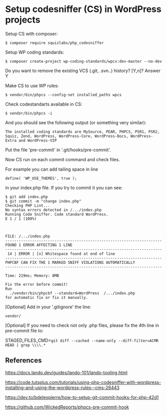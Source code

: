 # Setup codesniffer (CS) in WordPress projects

Setup CS with composer:

```$ composer require squizlabs/php_codesniffer```

Setup WP coding standards:

```$ composer create-project wp-coding-standards/wpcs:dev-master --no-dev```

Do you want to remove the existing VCS (.git, .svn..) history? [Y,n]?
Answer Y

Make CS to use WP rules:

```$ vendor/bin/phpcs --config-set installed_paths wpcs```

Check codestandarts available in CS:

```$ vendor/bin/phpcs -i```

And you should see the following output (or something very similar):

```The installed coding standards are MySource, PEAR, PHPCS, PSR1, PSR2, Squiz, Zend, WordPress, WordPress-Core, WordPress-Docs, WordPress-Extra and WordPress-VIP```

Put the file 'pre-commit' in '.git/hooks/pre-commit'.

Now CS run on each commit command and check files.

For example you can add tailing space in line

```define( 'WP_USE_THEMES', true ); ```

in your index.php file.
If you try to commit it you can see:

```
$ git add index.php
$ git commit -m "change index.php"
Checking PHP Lint...
No syntax errors detected in /.../index.php
Running Code Sniffer. Code standard WordPress.
E 1 / 1 (100%)



FILE: /.../index.php
----------------------------------------------------------------------
FOUND 1 ERROR AFFECTING 1 LINE
----------------------------------------------------------------------
 14 | ERROR | [x] Whitespace found at end of line
----------------------------------------------------------------------
PHPCBF CAN FIX THE 1 MARKED SNIFF VIOLATIONS AUTOMATICALLY
----------------------------------------------------------------------

Time: 219ms; Memory: 8MB

Fix the error before commit!
Run
  ./vendor/bin/phpcbf --standard=WordPress  /.../index.php
for automatic fix or fix it manually.
```

[Optional] Add in your '.gitignore' the line:

```vendor/```

[Optional] If you need to check not only .php files, please fix the 4th line in pre-commit file to:

STAGED_FILES_CMD=`git diff --cached --name-only --diff-filter=ACMR HEAD | grep \\\\.*`

## References

https://docs.lando.dev/guides/lando-101/lando-tooling.html

https://code.tutsplus.com/tutorials/using-php-codesniffer-with-wordpress-installing-and-using-the-wordpress-rules--cms-26443

https://dev.to/bdelespierre/how-to-setup-git-commit-hooks-for-php-42d1

https://github.com/WickedReports/phpcs-pre-commit-hook
